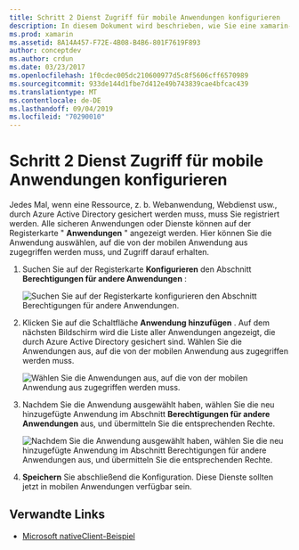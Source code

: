 ```yaml
---
title: Schritt 2 Dienst Zugriff für mobile Anwendungen konfigurieren
description: In diesem Dokument wird beschrieben, wie Sie eine xamarin-Anwendung mit Zugriff auf eine durch Azure Active Directory gesicherte Azure-Anwendung bereitstellen.
ms.prod: xamarin
ms.assetid: 8A14A457-F72E-4B08-B4B6-801F7619F893
author: conceptdev
ms.author: crdun
ms.date: 03/23/2017
ms.openlocfilehash: 1f0cdec005dc210600977d5c8f5606cff6570989
ms.sourcegitcommit: 933de144d1fbe7d412e49b743839cae4bfcac439
ms.translationtype: MT
ms.contentlocale: de-DE
ms.lasthandoff: 09/04/2019
ms.locfileid: "70290010"
---
```

# <a name="step-2-configure-service-access-for-mobile-application"></a>Schritt 2 Dienst Zugriff für mobile Anwendungen konfigurieren

Jedes Mal, wenn eine Ressource, z. b. Webanwendung, Webdienst usw., durch Azure Active Directory gesichert werden muss, muss Sie registriert werden. Alle sicheren Anwendungen oder Dienste können auf der Registerkarte " **Anwendungen** " angezeigt werden. Hier können Sie die Anwendung auswählen, auf die von der mobilen Anwendung aus zugegriffen werden muss, und Zugriff darauf erhalten.

1. Suchen Sie auf der Registerkarte **Konfigurieren** den Abschnitt **Berechtigungen für andere Anwendungen** :

   ![](configure-images/2.1-configure.png "Suchen Sie auf der Registerkarte konfigurieren den Abschnitt Berechtigungen für andere Anwendungen.")

2. Klicken Sie auf die Schaltfläche **Anwendung hinzufügen** . Auf dem nächsten Bildschirm wird die Liste aller Anwendungen angezeigt, die durch Azure Active Directory gesichert sind. Wählen Sie die Anwendungen aus, auf die von der mobilen Anwendung aus zugegriffen werden muss.

   ![](configure-images/2.2-add-application.png "Wählen Sie die Anwendungen aus, auf die von der mobilen Anwendung aus zugegriffen werden muss.")

3. Nachdem Sie die Anwendung ausgewählt haben, wählen Sie die neu hinzugefügte Anwendung im Abschnitt **Berechtigungen für andere Anwendungen** aus, und übermitteln Sie die entsprechenden Rechte.

   ![](configure-images/2.3-permissions.png "Nachdem Sie die Anwendung ausgewählt haben, wählen Sie die neu hinzugefügte Anwendung im Abschnitt Berechtigungen für andere Anwendungen aus, und übermitteln Sie die entsprechenden Rechte.")

4. **Speichern** Sie abschließend die Konfiguration. Diese Dienste sollten jetzt in mobilen Anwendungen verfügbar sein.



## <a name="related-links"></a>Verwandte Links

- [Microsoft nativeClient-Beispiel](https://github.com/AzureADSamples/NativeClient-MultiTarget-DotNet)
